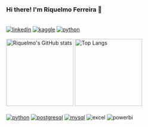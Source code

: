 ### Hi there! I'm Riquelmo Ferreira 👋
<div style="display: inline_block"><br/>
    <a href="https://www.linkedin.com/in/riquelmo-afonso-avelar-ferreira-a28619230/" target="blank"><img align="center" alt="linkedin" src="https://img.shields.io/badge/LinkedIn-0077B5?style=for-the-badge&logo=linkedin&logoColor=white"></a>
    <a href="https://www.kaggle.com/riquelmodf" target="blank"><img align="center" alt="kaggle" src="https://img.shields.io/badge/Kaggle-20BEFF?style=for-the-badge&logo=Kaggle&logoColor=white"></a>
    <a href="mailto:riquelmoavelar@gmail.com" target="blank"><img align="center" alt="python" src="https://img.shields.io/badge/Gmail-D14836?style=for-the-badge&logo=gmail&logoColor=white"></a>
</div>
<br/>
<div>
  <img height="180cm" alt="Riquelmo's GitHub stats" src="https://github-readme-stats.vercel.app/api?username=RiquelmoFerreira&show_icons=true&theme=radical" />
  <img height="180cm" alt="Top Langs" src="https://github-readme-stats.vercel.app/api/top-langs/?username=RiquelmoFerreira&layout=compact&langs_count=16&theme=radical"/>
  </div>  
  
  <div style="display: inline_block"><br/>
    <a href="https://www.python.org/" target="blank"><img align="center" alt="python" src="https://img.shields.io/badge/Python-14354C?style=for-the-badge&logo=python&logoColor=white"></a>
    <a href="https://www.postgresql.org/" target="blank"><img align="center" alt="postgresql" src="https://img.shields.io/badge/PostgreSQL-316192?style=for-the-badge&logo=postgresql&logoColor=white"/></a>
     <a href="https://www.mysql.com/" target="blank"><img align="center" alt="mysql" src="https://img.shields.io/badge/MySQL-005C84?style=for-the-badge&logo=mysql&logoColor=white"/></a>
    <img align="center" alt="excel" src="https://img.shields.io/badge/Microsoft_Excel-217346?style=for-the-badge&logo=microsoft-excel&logoColor=white"/>
    <img align="center" alt="powerbi" src="https://img.shields.io/badge/PowerBI-F2C811?style=for-the-badge&logo=Power%20BI&logoColor=white"/>
  
 
